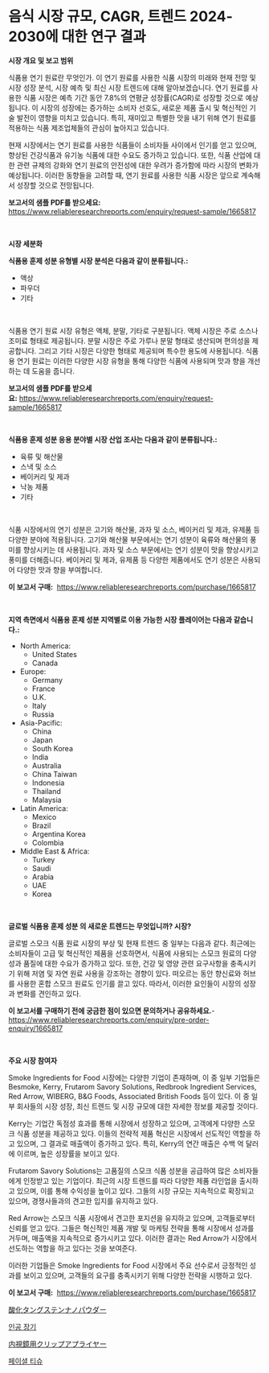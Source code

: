 <p><h1>음식 시장 규모, CAGR, 트렌드 2024-2030에 대한 연구 결과</h1></p><p><strong>시장 개요 및 보고 범위</strong></p>
<p><p>식품용 연기 원료란 무엇인가. 이 연기 원료를 사용한 식품 시장의 미래와 현재 전망 및 시장 성장 분석, 시장 예측 및 최신 시장 트렌드에 대해 알아보겠습니다. 연기 원료를 사용한 식품 시장은 예측 기간 동안 7.8%의 연평균 성장률(CAGR)로 성장할 것으로 예상됩니다. 이 시장의 성장에는 증가하는 소비자 선호도, 새로운 제품 출시 및 혁신적인 기술 발전이 영향을 미치고 있습니다. 특히, 재미있고 특별한 맛을 내기 위해 연기 원료를 적용하는 식품 제조업체들의 관심이 높아지고 있습니다.</p><p>현재 시장에서는 연기 원료를 사용한 식품들이 소비자들 사이에서 인기를 얻고 있으며, 향상된 건강식품과 유기농 식품에 대한 수요도 증가하고 있습니다. 또한, 식품 산업에 대한 관련 규제의 강화와 연기 원료의 안전성에 대한 우려가 증가함에 따라 시장의 변화가 예상됩니다. 이러한 동향들을 고려할 때, 연기 원료를 사용한 식품 시장은 앞으로 계속해서 성장할 것으로 전망됩니다.</p></p>
<p><strong>보고서의 샘플 PDF를 받으세요:</strong> <a href="https://www.reliableresearchreports.com/enquiry/request-sample/1665817">https://www.reliableresearchreports.com/enquiry/request-sample/1665817</a></p>
<p>&nbsp;</p>
<p><strong>시장 세분화</strong></p>
<p><strong>식품용 훈제 성분 유형별 시장 분석은 다음과 같이 분류됩니다.:</strong></p>
<p><ul><li>액상</li><li>파우더</li><li>기타</li></ul></p>
<p>&nbsp;</p>
<p><p>식품용 연기 원료 시장 유형은 액체, 분말, 기타로 구분됩니다. 액체 시장은 주로 소스나 조미료 형태로 제공됩니다. 분말 시장은 주로 가루나 분말 형태로 생산되며 편의성을 제공합니다. 그리고 기타 시장은 다양한 형태로 제공되며 특수한 용도에 사용됩니다. 식품용 연기 원료는 이러한 다양한 시장 유형을 통해 다양한 식품에 사용되며 맛과 향을 개선하는 데 도움을 줍니다.</p></p>
<p><strong>보고서의 샘플 PDF를 받으세요:</strong>&nbsp;<a href="https://www.reliableresearchreports.com/enquiry/request-sample/1665817">https://www.reliableresearchreports.com/enquiry/request-sample/1665817</a></p>
<p>&nbsp;</p>
<p><strong> 식품용 훈제 성분 응용 분야별 시장 산업 조사는 다음과 같이 분류됩니다.:</strong></p>
<p><ul><li>육류 및 해산물</li><li>스낵 및 소스</li><li>베이커리 및 제과</li><li>낙농 제품</li><li>기타</li></ul></p>
<p>&nbsp;</p>
<p><p>식품 시장에서의 연기 성분은 고기와 해산물, 과자 및 소스, 베이커리 및 제과, 유제품 등 다양한 분야에 적용됩니다. 고기와 해산물 부문에서는 연기 성분이 육류와 해산물의 풍미를 향상시키는 데 사용됩니다. 과자 및 소스 부문에서는 연기 성분이 맛을 향상시키고 풍미를 더해줍니다. 베이커리 및 제과, 유제품 등 다양한 제품에서도 연기 성분은 사용되어 다양한 맛과 향을 부여합니다.</p></p>
<p><strong>이 보고서 구매:</strong>&nbsp; <a href="https://www.reliableresearchreports.com/purchase/1665817">https://www.reliableresearchreports.com/purchase/1665817</a></p>
<p>&nbsp;</p>
<p><strong>지역 측면에서 식품용 훈제 성분 지역별로 이용 가능한 시장 플레이어는 다음과 같습니다.:</strong></p>
<p><ul>
    <li>
        North America:
        <ul>
            <li>United States</li>
            <li>Canada</li>
        </ul>
    </li>
    <li>
        Europe:
        <ul>
            <li>Germany</li>
            <li>France</li>
            <li>U.K.</li>
            <li>Italy</li>
            <li>Russia</li>
        </ul>
    </li>
    <li>
        Asia-Pacific:
        <ul>
            <li>China</li>
            <li>Japan</li>
            <li>South Korea</li>
            <li>India</li>
            <li>Australia</li>
            <li>China Taiwan</li>
            <li>Indonesia</li>
            <li>Thailand</li>
            <li>Malaysia</li>
        </ul>
    </li>
    <li>
        Latin America:
        <ul>
            <li>Mexico</li>
            <li>Brazil</li>
            <li>Argentina Korea</li>
            <li>Colombia</li>
        </ul>
    </li>
    <li>
        Middle East & Africa:
        <ul>
            <li>Turkey</li>
            <li>Saudi</li>
            <li>Arabia</li>
            <li>UAE</li>
            <li>Korea</li>
        </ul>
    </li>
    </ul></p>
<p>&nbsp;</p>
<p><strong>글로벌 식품용 훈제 성분 의 새로운 트렌드는 무엇입니까? 시장?</strong></p>
<p><p>글로벌 스모크 식품 원료 시장의 부상 및 현재 트렌드 중 일부는 다음과 같다. 최근에는 소비자들이 고급 및 혁신적인 제품을 선호하면서, 식품에 사용되는 스모크 원료의 다양성과 품질에 대한 수요가 증가하고 있다. 또한, 건강 및 영양 관련 요구사항을 충족시키기 위해 저염 및 자연 원료 사용을 강조하는 경향이 있다. 떠오르는 동안 향신료와 허브를 사용한 혼합 스모크 원료도 인기를 끌고 있다. 따라서, 이러한 요인들이 시장의 성장과 변화를 견인하고 있다.</p></p>
<p><strong>이 보고서를 구매하기 전에 궁금한 점이 있으면 문의하거나 공유하세요.</strong>- <a href="https://www.reliableresearchreports.com/enquiry/pre-order-enquiry/1665817">https://www.reliableresearchreports.com/enquiry/pre-order-enquiry/1665817</a></p>
<p>&nbsp;</p>
<p><strong>주요 시장 참여자</strong></p>
<p><p>Smoke Ingredients for Food 시장에는 다양한 기업이 존재하며, 이 중 일부 기업들은 Besmoke, Kerry, Frutarom Savory Solutions, Redbrook Ingredient Services, Red Arrow, WIBERG, B&G Foods, Associated British Foods 등이 있다. 이 중 일부 회사들의 시장 성장, 최신 트렌드 및 시장 규모에 대한 자세한 정보를 제공할 것이다.</p><p>Kerry는 기업간 독점성 효과를 통해 시장에서 성장하고 있으며, 고객에게 다양한 스모크 식품 성분을 제공하고 있다. 이들의 전략적 제품 혁신은 시장에서 선도적인 역할을 하고 있으며, 그 결과로 매출액이 증가하고 있다. 특히, Kerry의 연간 매출은 수백 억 달러에 이르며, 높은 성장률을 보이고 있다.</p><p>Frutarom Savory Solutions는 고품질의 스모크 식품 성분을 공급하여 많은 소비자들에게 인정받고 있는 기업이다. 최근의 시장 트렌드를 따라 다양한 제품 라인업을 출시하고 있으며, 이를 통해 수익성을 높이고 있다. 그들의 시장 규모는 지속적으로 확장되고 있으며, 경쟁사들과의 견고한 입지를 유지하고 있다.</p><p>Red Arrow는 스모크 식품 시장에서 견고한 포지션을 유지하고 있으며, 고객들로부터 신뢰를 얻고 있다. 그들은 혁신적인 제품 개발 및 마케팅 전략을 통해 시장에서 성과를 거두며, 매출액을 지속적으로 증가시키고 있다. 이러한 결과는 Red Arrow가 시장에서 선도하는 역할을 하고 있다는 것을 보여준다.</p><p>이러한 기업들은 Smoke Ingredients for Food 시장에서 주요 선수로서 긍정적인 성과를 보이고 있으며, 고객들의 요구를 충족시키기 위해 다양한 전략을 시행하고 있다.</p></p>
<p><strong>이 보고서 구매:</strong>&nbsp;&nbsp;<a href="https://www.reliableresearchreports.com/purchase/1665817">https://www.reliableresearchreports.com/purchase/1665817</a></p>
<p><p><a href="https://medium.com/@reyeshowell66/2024%E5%B9%B4%E3%81%8B%E3%82%892031%E5%B9%B4%E3%81%BE%E3%81%A7%E3%81%AE%E6%9C%9F%E9%96%93%E3%81%AB%E4%BA%88%E6%B8%AC%E3%81%95%E3%82%8C%E3%82%8B%E3%82%BF%E3%83%B3%E3%82%B0%E3%82%B9%E3%83%86%E3%83%B3%E9%85%B8%E5%8C%96%E7%89%A9%E3%83%8A%E3%83%8E%E3%83%91%E3%82%A6%E3%83%80%E3%83%BC%E5%B8%82%E5%A0%B4%E3%81%AE%E3%83%88%E3%83%AC%E3%83%B3%E3%83%89%E3%81%A8%E5%B8%82%E5%A0%B4%E5%88%86%E6%9E%90-db93cd22fccf">酸化タングステンナノパウダー</a></p><p><a href="https://medium.com/@goonfghyt6587/%EC%9D%B8%EA%B3%B5-%EC%9E%A5%EA%B8%B0-%EC%8B%9C%EC%9E%A5%EC%9D%80-%EC%8B%9C%EC%9E%A5-%EC%A0%90%EC%9C%A0%EC%9C%A8-%ED%81%AC%EA%B8%B0-%EB%B0%8F-2031%EB%85%84%EA%B9%8C%EC%A7%80-%EC%98%88%EC%83%81%EB%90%9C-%EC%98%88%EC%B8%A1%EC%97%90-%EC%B4%88%EC%A0%90%EC%9D%84-%EB%A7%9E%EC%B6%94%EA%B3%A0-%EC%9E%88%EC%8A%B5%EB%8B%88%EB%8B%A4-1c44ee5f33b3">인공 장기</a></p><p><a href="https://medium.com/@stevencornish04/%E5%86%85%E8%A6%96%E9%8F%A1%E3%82%AF%E3%83%AA%E3%83%83%E3%83%97%E3%82%A2%E3%83%97%E3%83%A9%E3%82%A4%E3%83%A4%E3%83%BC%E5%B8%82%E5%A0%B4-2031%E5%B9%B4%E3%81%BE%E3%81%A7%E3%81%AE%E5%8B%95%E5%90%91-%E4%BA%88%E6%B8%AC-%E7%AB%B6%E4%BA%89%E5%88%86%E6%9E%90-92d01ab9c1f7">内視鏡用クリップアプライヤー</a></p><p><a href="https://medium.com/@christianlarkinus/facial-tissues-%EC%8B%9C%EC%9E%A5-%EB%B6%84%EC%84%9D-%EA%B8%80%EB%A1%9C%EB%B2%8C-%EC%82%B0%EC%97%85-%EC%A0%84%EB%A7%9D-%EB%B0%8F-%EC%98%88%EC%B8%A1-2024%EB%85%84%EB%B6%80%ED%84%B0-2031%EB%85%84%EA%B9%8C%EC%A7%80-2c125fd3f572">페이셜 티슈</a></p></p>

